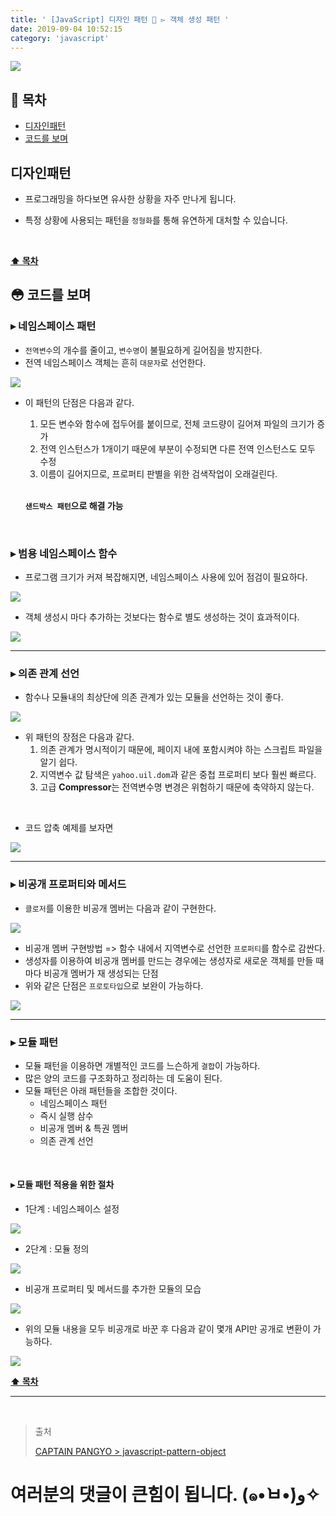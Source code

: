 ```yaml
---
title: ' [JavaScript] 디자인 패턴 💠 ▻ 객체 생성 패턴 '
date: 2019-09-04 10:52:15
category: 'javascript'
---
```


![](./images/design-pattern/logo.jpg)

## **💎 목차**

- [디자인패턴](#-디자인패턴)
- [코드를 보며](#-코드를-보며)

## **디자인패턴**

- 프로그래밍을 하다보면 유사한 상황을 자주 만나게 됩니다.

- 특정 상황에 사용되는 패턴을 `정형화`를 통해 유연하게 대처할 수 있습니다.

<br />

**[⬆ 목차](#-목차)**

## **😳 코드를 보며**

### ▸ 네임스페이스 패턴

- `전역변수`의 개수를 줄이고, `변수명`이 불필요하게 길어짐을 방지한다.
- 전역 네임스페이스 객체는 흔히 `대문자`로 선언한다.

![](./images/design-pattern/1/1.png)
<br />

- 이 패턴의 단점은 다음과 같다.
  1. 모든 변수와 함수에 접두어를 붙이므로, 전체 코드량이 길어져 파일의 크기가 증가
  2. 전역 인스턴스가 1개이기 때문에 부분이 수정되면 다른 전역 인스턴스도 모두 수정
  3. 이름이 길어지므로, 프로퍼티 판별을 위한 검색작업이 오래걸린다.
    <br />
    
    __`샌드박스 패턴`으로 해결 가능__

<br />

### ▸ 범용 네임스페이스 함수

- 프로그램 크기가 커져 복잡해지면, 네임스페이스 사용에 있어 점검이 필요하다.

![](./images/design-pattern/1/2.png)
<br />

- 객체 생성시 마다 추가하는 것보다는 함수로 별도 생성하는 것이 효과적이다.

![](./images/design-pattern/1/3.png)
<br />

---

### ▸ 의존 관계 선언

- 함수나 모듈내의 최상단에 의존 관계가 있는 모듈을 선언하는 것이 좋다.

![](./images/design-pattern/1/4.png)
<br />

- 위 패턴의 장점은 다음과 같다.
  1. 의존 관계가 명시적이기 때문에, 페이지 내에 포함시켜야 하는 스크립트 파일을 알기 쉽다.
  2. 지역변수 값 탐색은 `yahoo.uil.dom`과 같은 중첩 프로퍼티 보다 훨씬 빠르다.
  3. 고급 **Compressor**는 전역변수명 변경은 위험하기 때문에 축약하지 않는다.

<br />

- 코드 압축 예제를 보자면

![](./images/design-pattern/1/5.png)
<br />

---

### ▸ 비공개 프로퍼티와 메서드

- `클로저`를 이용한 비공개 멤버는 다음과 같이 구현한다.

![](./images/design-pattern/1/6.png)
<br />

- 비공개 멤버 구현방법 => 함수 내에서 지역변수로 선언한 `프로퍼티`를 함수로 감싼다.
- 생성자를 이용하여 비공개 멤버를 만드는 경우에는 생성자로 새로운 객체를 만들 때 마다 비공개 멤버가 재 생성되는 단점
- 위와 같은 단점은 `프로토타입`으로 보완이 가능하다.

![](./images/design-pattern/1/7.png)
<br />

---

### ▸ 모듈 패턴

- 모듈 패턴을 이용하면 개별적인 코드를 느슨하게 `결합`이 가능하다.
- 많은 양의 코드를 구조화하고 정리하는 데 도움이 된다.
- 모듈 패턴은 아래 패턴들을 조합한 것이다.
  - 네임스페이스 패턴
  - 즉시 실행 삼수
  - 비공개 멤버 & 특권 멤버
  - 의존 관계 선언

<br />

#### ▸ 모듈 패턴 적용을 위한 절차

- 1단계 : 네임스페이스 설정

![](./images/design-pattern/1/8.png)
<br />

- 2단계 : 모듈 정의

![](./images/design-pattern/1/9.png)
<br />

- 비공개 프로퍼티 및 메서드를 추가한 모듈의 모습

![](./images/design-pattern/1/10.png)
<br />

- 위의 모듈 내용을 모두 비공개로 바꾼 후 다음과 같이 몇개 API만 공개로 변환이 가능하다.

![](./images/design-pattern/1/11.png)
<br />

**[⬆ 목차](#-목차)**

---

<br />

> 출처
>
> <a href="https://joshua1988.github.io/web-development/javascript/javascript-pattern-object/" target="_blank">CAPTAIN PANGYO > javascript-pattern-object</a>

# 여러분의 댓글이 큰힘이 됩니다. (๑•̀ㅂ•́)و✧
